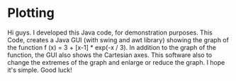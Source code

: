 # Plotting
Hi guys. I developed this Java code, for demonstration purposes. This Code, creates a Java GUI (with swing and awt library) showing the graph of the function f (x) = 3 + [x-1] * exp(-x / 3). In addition to the graph of the function, the GUI also shows the Cartesian axes. This software also to change the extremes of the graph and enlarge or reduce the graph. I hope it's simple. Good luck!
